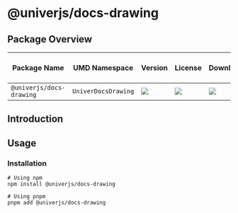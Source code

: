 # @univerjs/docs-drawing

## Package Overview

| Package Name | UMD Namespace | Version | License | Downloads | Contains CSS | Contains i18n locales |
| --- | --- | --- | --- | --- | :---: | :---: |
| `@univerjs/docs-drawing` | `UniverDocsDrawing` | [![][npm-version-shield]][npm-version-link] | ![][npm-license-shield] | ![][npm-downloads-shield] | ❌ | ❌ |

## Introduction

## Usage

### Installation

```shell
# Using npm
npm install @univerjs/docs-drawing

# Using pnpm
pnpm add @univerjs/docs-drawing
```

<!-- Links -->
[npm-version-shield]: https://img.shields.io/npm/v/@univerjs/docs-drawing?style=flat-square
[npm-version-link]: https://npmjs.com/package/@univerjs/docs-drawing
[npm-license-shield]: https://img.shields.io/npm/l/@univerjs/docs-drawing?style=flat-square
[npm-downloads-shield]: https://img.shields.io/npm/dm/@univerjs/docs-drawing?style=flat-square
